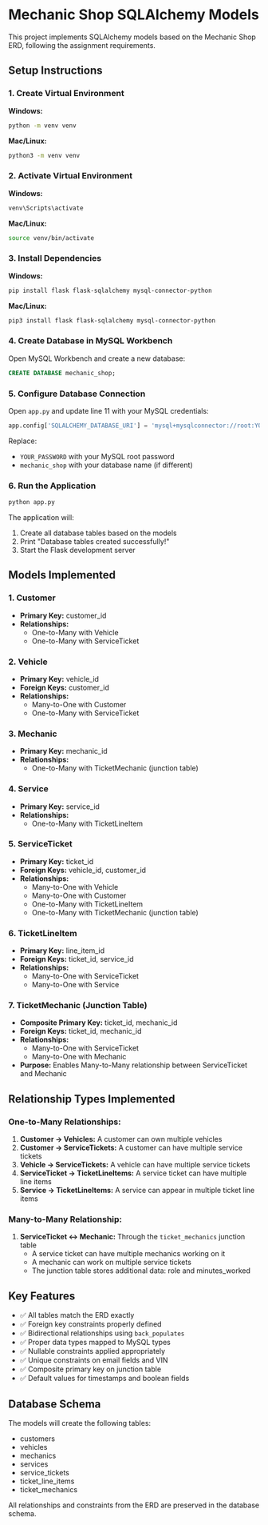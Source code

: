 # Mechanic Shop SQLAlchemy Models

This project implements SQLAlchemy models based on the Mechanic Shop ERD, following the assignment requirements.

## Setup Instructions

### 1. Create Virtual Environment

**Windows:**
```bash
python -m venv venv
```

**Mac/Linux:**
```bash
python3 -m venv venv
```

### 2. Activate Virtual Environment

**Windows:**
```bash
venv\Scripts\activate
```

**Mac/Linux:**
```bash
source venv/bin/activate
```

### 3. Install Dependencies

**Windows:**
```bash
pip install flask flask-sqlalchemy mysql-connector-python
```

**Mac/Linux:**
```bash
pip3 install flask flask-sqlalchemy mysql-connector-python
```

### 4. Create Database in MySQL Workbench

Open MySQL Workbench and create a new database:

```sql
CREATE DATABASE mechanic_shop;
```

### 5. Configure Database Connection

Open `app.py` and update line 11 with your MySQL credentials:

```python
app.config['SQLALCHEMY_DATABASE_URI'] = 'mysql+mysqlconnector://root:YOUR_PASSWORD@localhost/mechanic_shop'
```

Replace:
- `YOUR_PASSWORD` with your MySQL root password
- `mechanic_shop` with your database name (if different)

### 6. Run the Application

```bash
python app.py
```

The application will:
1. Create all database tables based on the models
2. Print "Database tables created successfully!"
3. Start the Flask development server

## Models Implemented

### 1. Customer
- **Primary Key:** customer_id
- **Relationships:**
  - One-to-Many with Vehicle
  - One-to-Many with ServiceTicket

### 2. Vehicle
- **Primary Key:** vehicle_id
- **Foreign Keys:** customer_id
- **Relationships:**
  - Many-to-One with Customer
  - One-to-Many with ServiceTicket

### 3. Mechanic
- **Primary Key:** mechanic_id
- **Relationships:**
  - One-to-Many with TicketMechanic (junction table)

### 4. Service
- **Primary Key:** service_id
- **Relationships:**
  - One-to-Many with TicketLineItem

### 5. ServiceTicket
- **Primary Key:** ticket_id
- **Foreign Keys:** vehicle_id, customer_id
- **Relationships:**
  - Many-to-One with Vehicle
  - Many-to-One with Customer
  - One-to-Many with TicketLineItem
  - One-to-Many with TicketMechanic (junction table)

### 6. TicketLineItem
- **Primary Key:** line_item_id
- **Foreign Keys:** ticket_id, service_id
- **Relationships:**
  - Many-to-One with ServiceTicket
  - Many-to-One with Service

### 7. TicketMechanic (Junction Table)
- **Composite Primary Key:** ticket_id, mechanic_id
- **Foreign Keys:** ticket_id, mechanic_id
- **Relationships:**
  - Many-to-One with ServiceTicket
  - Many-to-One with Mechanic
- **Purpose:** Enables Many-to-Many relationship between ServiceTicket and Mechanic

## Relationship Types Implemented

### One-to-Many Relationships:
1. **Customer → Vehicles:** A customer can own multiple vehicles
2. **Customer → ServiceTickets:** A customer can have multiple service tickets
3. **Vehicle → ServiceTickets:** A vehicle can have multiple service tickets
4. **ServiceTicket → TicketLineItems:** A service ticket can have multiple line items
5. **Service → TicketLineItems:** A service can appear in multiple ticket line items

### Many-to-Many Relationship:
1. **ServiceTicket ↔ Mechanic:** Through the `ticket_mechanics` junction table
   - A service ticket can have multiple mechanics working on it
   - A mechanic can work on multiple service tickets
   - The junction table stores additional data: role and minutes_worked

## Key Features

- ✅ All tables match the ERD exactly
- ✅ Foreign key constraints properly defined
- ✅ Bidirectional relationships using `back_populates`
- ✅ Proper data types mapped to MySQL types
- ✅ Nullable constraints applied appropriately
- ✅ Unique constraints on email fields and VIN
- ✅ Composite primary key on junction table
- ✅ Default values for timestamps and boolean fields

## Database Schema

The models will create the following tables:
- customers
- vehicles
- mechanics
- services
- service_tickets
- ticket_line_items
- ticket_mechanics

All relationships and constraints from the ERD are preserved in the database schema.
